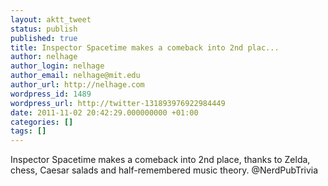 ```yaml
---
layout: aktt_tweet
status: publish
published: true
title: Inspector Spacetime makes a comeback into 2nd plac...
author: nelhage
author_login: nelhage
author_email: nelhage@mit.edu
author_url: http://nelhage.com
wordpress_id: 1489
wordpress_url: http://twitter-131893976922984449
date: 2011-11-02 20:42:29.000000000 +01:00
categories: []
tags: []
---
```

Inspector Spacetime makes a comeback into 2nd place, thanks to Zelda, chess, Caesar salads and half-remembered music theory. @NerdPubTrivia
